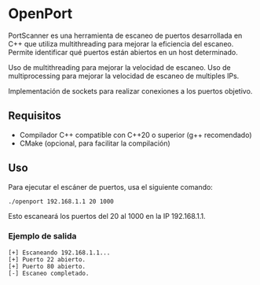 # OpenPort
PortScanner es una herramienta de escaneo de puertos desarrollada en C++ que utiliza multithreading para mejorar la 
eficiencia del escaneo. Permite identificar qué puertos están abiertos en un host determinado.

Uso de multithreading para mejorar la velocidad de escaneo.
Uso de multiprocessing para mejorar la velocidad de escaneo de multiples IPs.

Implementación de sockets para realizar conexiones a los puertos objetivo.

## Requisitos
- Compilador C++ compatible con C++20 o superior (g++ recomendado)
- CMake (opcional, para facilitar la compilación)

## Uso 

Para ejecutar el escáner de puertos, usa el siguiente comando:
````shell
./openport 192.168.1.1 20 1000
````
Esto escaneará los puertos del 20 al 1000 en la IP 192.168.1.1.

### Ejemplo de salida

````shell
[+] Escaneando 192.168.1.1...
[+] Puerto 22 abierto.
[+] Puerto 80 abierto.
[-] Escaneo completado.
````